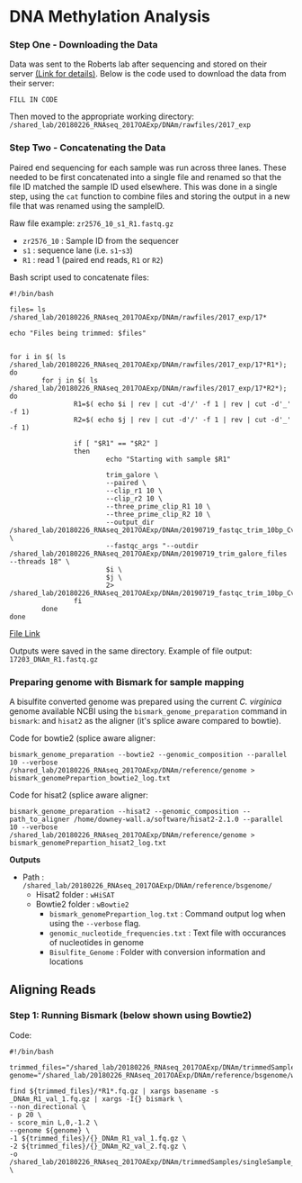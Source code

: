 # DNA Methylation Analysis

### Step One - Downloading the Data

Data was sent to the Roberts lab after sequencing and stored on their server [(Link for details)](https://robertslab.github.io/sams-notebook/2019/06/26/Data-Received-C.virginica-Mantle-MBD-BSseq-from-ZymoResearch.html). Below is the code used to download the data from their server:
```
FILL IN CODE 
```
Then moved to the appropriate working directory: `/shared_lab/20180226_RNAseq_2017OAExp/DNAm/rawfiles/2017_exp`

### Step Two - Concatenating the Data
Paired end sequencing for each sample was run across three lanes. These needed to be first concatenated into a single file and renamed so that the file ID matched the sample ID used elsewhere. This was done in a single step, using the `cat` function to combine files and storing the output in a new file that was renamed using the sampleID.

Raw file example: `zr2576_10_s1_R1.fastq.gz`
  * `zr2576_10` : Sample ID from the sequencer
  * `s1` : sequence lane (i.e. `s1`-`s3`)
  * `R1` : read 1 (paired end reads, `R1` or `R2`)
  
Bash script used to concatenate files:
```
#!/bin/bash

files= ls /shared_lab/20180226_RNAseq_2017OAExp/DNAm/rawfiles/2017_exp/17*

echo "Files being trimmed: $files"


for i in $( ls /shared_lab/20180226_RNAseq_2017OAExp/DNAm/rawfiles/2017_exp/17*R1*); do
        for j in $( ls /shared_lab/20180226_RNAseq_2017OAExp/DNAm/rawfiles/2017_exp/17*R2*); do
                R1=$( echo $i | rev | cut -d'/' -f 1 | rev | cut -d'_' -f 1)
                R2=$( echo $j | rev | cut -d'/' -f 1 | rev | cut -d'_' -f 1)

                if [ "$R1" == "$R2" ]
                then
                    	echo "Starting with sample $R1"

                        trim_galore \
                        --paired \
                        --clip_r1 10 \
                        --clip_r2 10 \
                        --three_prime_clip_R1 10 \
                        --three_prime_clip_R2 10 \
                        --output_dir /shared_lab/20180226_RNAseq_2017OAExp/DNAm/20190719_fastqc_trim_10bp_Cvirginica_MBD \
                        --fastqc_args "--outdir /shared_lab/20180226_RNAseq_2017OAExp/DNAm/20190719_trim_galore_files --threads 18" \
                        $i \
                        $j \
                        2> /shared_lab/20180226_RNAseq_2017OAExp/DNAm/20190719_fastqc_trim_10bp_Cvirginica_MBD/stderr.log
                fi
        done
done
```
[File Link](https://github.com/epigeneticstoocean/2017OAExp_Oysters/blob/master/markdown_files/DNAm/scripts/01_seq-quality-trim.sh)

Outputs were saved in the same directory. Example of file output: `17203_DNAm_R1.fastq.gz`

### Preparing genome with Bismark for sample mapping

A bisulfite converted genome was prepared using the current *C. virginica* genome available NCBI using the `bismark_genome_preparation` command in `bismark`:  and `hisat2` as the aligner (it's splice aware compared to bowtie).

Code for bowtie2 (splice aware aligner:
```
bismark_genome_preparation --bowtie2 --genomic_composition --parallel 10 --verbose /shared_lab/20180226_RNAseq_2017OAExp/DNAm/reference/genome > bismark_genomePrepartion_bowtie2_log.txt
```

Code for hisat2 (splice aware aligner:
```
bismark_genome_preparation --hisat2 --genomic_composition --path_to_aligner /home/downey-wall.a/software/hisat2-2.1.0 --parallel 10 --verbose /shared_lab/20180226_RNAseq_2017OAExp/DNAm/reference/genome > bismark_genomePrepartion_hisat2_log.txt
```

**Outputs**
* Path : `/shared_lab/20180226_RNAseq_2017OAExp/DNAm/reference/bsgenome/`
    * Hisat2 folder : `wHiSAT`
    * Bowtie2 folder : `wBowtie2`
      * `bismark_genomePrepartion_log.txt` : Command output log when using the `--verbose` flag.
      * `genomic_nucleotide_frequencies.txt` :  Text file with occurances of nucleotides in genome
      * `Bisulfite_Genome` : Folder with conversion information and locations

## Aligning Reads

### Step 1: Running Bismark (below shown using Bowtie2)
Code:
```
#!/bin/bash

trimmed_files="/shared_lab/20180226_RNAseq_2017OAExp/DNAm/trimmedSamples/singleSample_trimScript_20190719/20190719_fastqc_trim_10bp_Cvirginica_MBD"
genome="/shared_lab/20180226_RNAseq_2017OAExp/DNAm/reference/bsgenome/wBowtie2/"

find ${trimmed_files}/*R1*.fq.gz | xargs basename -s _DNAm_R1_val_1.fq.gz | xargs -I{} bismark \
--non_directional \
- p 20 \
- score_min L,0,-1.2 \
--genome ${genome} \
-1 ${trimmed_files}/{}_DNAm_R1_val_1.fq.gz \
-2 ${trimmed_files}/{}_DNAm_R2_val_2.fq.gz \
-o /shared_lab/20180226_RNAseq_2017OAExp/DNAm/trimmedSamples/singleSample_trimScript_20190719/bismark \
```

